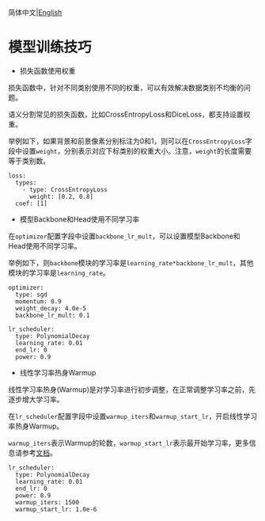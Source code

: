 简体中文|[English](train_tricks.md)

# 模型训练技巧

* 损失函数使用权重

损失函数中，针对不同类别使用不同的权重，可以有效解决数据类别不均衡的问题。

语义分割常见的损失函数，比如CrossEntropyLoss和DiceLoss，都支持设置权重。

举例如下，如果背景和前景像素分别标注为0和1，则可以在`CrossEntropyLoss`字段中设置`weight`，分别表示对应下标类别的权重大小。注意，`weight`的长度需要等于类别数。

```
loss:
  types:
    - type: CrossEntropyLoss
      weight: [0.2, 0.8]
  coef: [1]
```

* 模型Backbone和Head使用不同学习率

在`optimizer`配置字段中设置`backbone_lr_mult`，可以设置模型Backbone和Head使用不同学习率。

举例如下，则`backbone`模块的学习率是`learning_rate*backbone_lr_mult`，其他模块的学习率是`learning_rate`。

```
optimizer:
  type: sgd
  momentum: 0.9
  weight_decay: 4.0e-5
  backbone_lr_mult: 0.1

lr_scheduler:
  type: PolynomialDecay
  learning_rate: 0.01
  end_lr: 0
  power: 0.9
```

* 线性学习率热身Warmup

线性学习率热身(Warmup)是对学习率进行初步调整，在正常调整学习率之前，先逐步增大学习率。

在`lr_scheduler`配置字段中设置`warmup_iters`和`warmup_start_lr`，开启线性学习率热身Warmup。

`warmup_iters`表示Warmup的轮数，`warmup_start_lr`表示最开始学习率，更多信息请参考[文档](https://www.paddlepaddle.org.cn/documentation/docs/zh/api/paddle/optimizer/lr/LinearWarmup_cn.html#linearwarmup)。

```
lr_scheduler:
  type: PolynomialDecay
  learning_rate: 0.01
  end_lr: 0
  power: 0.9
  warmup_iters: 1500
  warmup_start_lr: 1.0e-6
```
